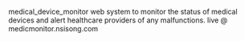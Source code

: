 medical_device_monitor
web system to monitor the status of medical devices and alert healthcare providers of any malfunctions. live @ medicmonitor.nsisong.com